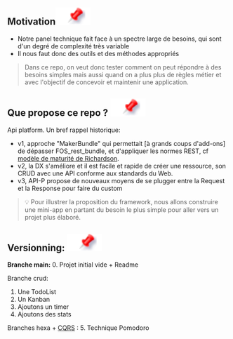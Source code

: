 ## Motivation[![](https://raw.githubusercontent.com/aregtech/areg-sdk/master/docs/img/pin.svg)](#motivation)

- Notre panel technique fait face à un spectre large de besoins, qui sont d'un degré de complexité très variable
- Il nous faut donc des outils et des méthodes appropriés

> Dans ce repo, on veut donc tester comment on peut répondre à des besoins simples mais aussi quand on a plus
plus de règles métier et avec l'objectif de concevoir et maintenir une application.


## Que propose ce repo ? [![](https://raw.githubusercontent.com/aregtech/areg-sdk/master/docs/img/pin.svg)](#roadmap)

Api platform. Un bref rappel historique:
- v1, approche "MakerBundle" qui permettait [à grands coups d'add-ons] de dépasser FOS_rest_bundle, et d'appliquer les normes REST, cf [modèle de maturité de Richardson](https://martinfowler.com/articles/richardsonMaturityModel.html).
- v2, la DX s'améliore et il est facile et rapide de créer une ressource, son CRUD avec une API conforme aux standards du Web.
- v3, API-P propose de nouveaux moyens de se plugger entre la Request et la Response pour faire du custom

> 💡 Pour illustrer la proposition du framework, nous allons construire une mini-app en partant du besoin
le plus simple pour aller vers un projet plus élaboré.

## Versionning: [![](https://raw.githubusercontent.com/aregtech/areg-sdk/master/docs/img/pin.svg)](#branches)

**Branche main:**
0. Projet initial vide + Readme

Branche crud:

1. Une TodoList
2. Un Kanban
3. Ajoutons un timer
4. Ajoutons des stats

Branches hexa + [CQRS](https://www.martinfowler.com/bliki/CQRS.html) :
5. Technique Pomodoro
